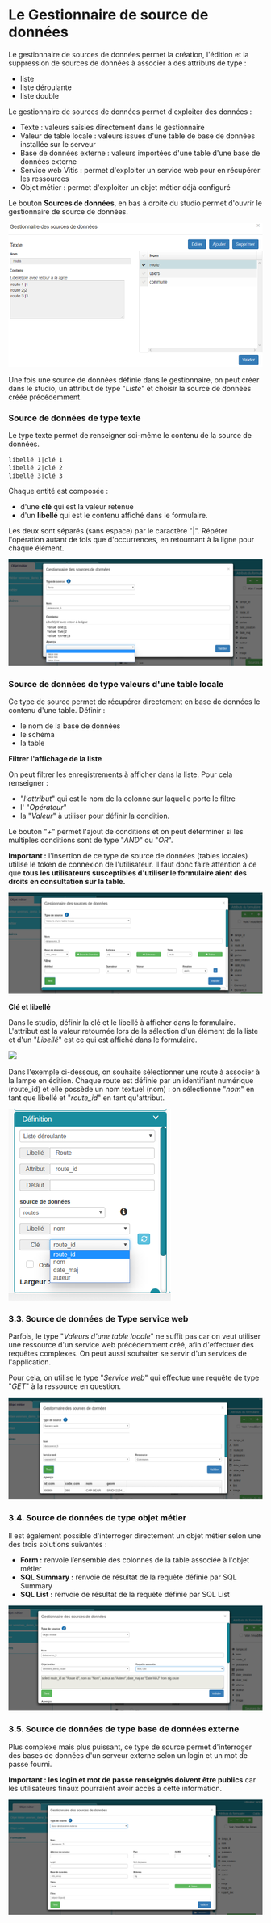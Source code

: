 # Le Gestionnaire de source de données


Le gestionnaire de sources de données permet la création, l'édition et la suppression de sources de données à associer à des attributs de type :

-   liste
-   liste déroulante
-   liste double

Le gestionnaire de sources de données permet d'exploiter des données :

-   Texte : valeurs saisies directement dans le gestionnaire
-   Valeur de table locale : valeurs issues d'une table de base de
    données installée sur le serveur
-   Base de données externe : valeurs importées d'une table d'une base
    de données externe
-   Service web Vitis : permet d'exploiter un service web pour en
    récupérer les ressources
-   Objet métier : permet d'exploiter un objet métier déjà configuré


Le bouton **Sources de données**, en bas à droite du studio permet d'ouvrir le gestionnaire de source de données.

![](../../images/GSD_1.png)


Une fois une source de données définie dans le gestionnaire, on peut créer dans le studio,  un attribut de
type "*Liste*" et choisir la source de données créée précédemment. 


###  Source de données de type texte

Le type texte permet de renseigner soi-même le contenu de la source de données.

    libellé 1|clé 1
    libellé 2|clé 2
    libellé 3|clé 3

Chaque entité est composée : 

- d'une **clé** qui est la valeur retenue
- d'un **libellé** qui est le contenu affiché dans le formulaire. 

Les deux sont séparés (sans espace) par le caractère "|". Répéter l'opération autant de fois que d'occurrences, en retournant à la ligne pour chaque élément.

![](../../images/exemple_studio_datasource_4.png)


###  Source de données de type valeurs d'une table locale

Ce type de source permet de récupérer directement en base de données le contenu d'une table. 
Définir : 

- le nom de la base de données
- le schéma
- la table

**Filtrer l'affichage de la liste**

On peut filtrer les enregistrements à afficher dans la liste. Pour cela renseigner : 
- "*l'attribut*" qui est le nom de la  colonne sur laquelle porte le filtre
- l' "*Opérateur*" 
- la "*Valeur*" à utiliser pour définir la condition.


Le bouton "*+*" permet l'ajout de conditions et on  peut déterminer si les multiples conditions sont de type "*AND*" ou "*OR*".


**Important :** l'insertion de ce type de source de données (tables locales) utilise le token de connexion de l'utilisateur. Il faut donc faire attention à ce que **tous les utilisateurs susceptibles d'utiliser le formulaire aient des droits en consultation sur la table.**

![](../../images/exemple_studio_datasource_5.png)


**Clé et libellé**

Dans le studio, définir la clé et le libellé à afficher dans le formulaire. 
L'attribut est la valeur retournée lors de la sélection d'un élément de la liste et d'un "*Libellé*" est ce qui est affiché dans le formulaire. 

![](../../images/studio_liste_table_locale.png)

Dans l'exemple ci-dessous, on souhaite sélectionner une route à associer à la lampe en édition. Chaque route est définie par un identifiant numérique (route_id) et elle possède un nom textuel (nom) : on sélectionne "*nom*" en tant que libellé et "*route_id*" en tant qu'attribut.

![](../../images/exemple_studio_datasource_9.png)







### 3.3. Source de données de Type service web

Parfois, le type "*Valeurs d'une table locale*" ne suffit pas car on
veut utiliser une ressource d'un service web précédemment créé, afin
d'effectuer des requêtes complexes. On peut aussi souhaiter se servir
d'un services de l'application.

Pour cela, on utilise le type "*Service web*" qui effectue une requête
de type "*GET*" à la ressource en question.

![](../../images/exemple_studio_datasource_6.png)

### 3.4. Source de données de type objet métier

Il est également possible d'interroger directement un objet métier selon
une des trois solutions suivantes :

-   **Form :** renvoie l’ensemble des colonnes de la table associée à
    l'objet métier
-   **SQL Summary :** renvoie de résultat de la requête définie par SQL
    Summary
-   **SQL List :** renvoie de résultat de la requête définie par SQL
    List

![](../../images/exemple_studio_datasource_7.png)

### 3.5. Source de données de type base de données externe

Plus complexe mais plus puissant, ce type de source permet d'interroger
des bases de données d'un serveur externe selon un login et un mot de
passe fourni.

**Important : les login et mot de passe renseignés doivent être
publics** car les utilisateurs finaux pourraient avoir accès à cette
information.

![](../../images/exemple_studio_datasource_8.png)
